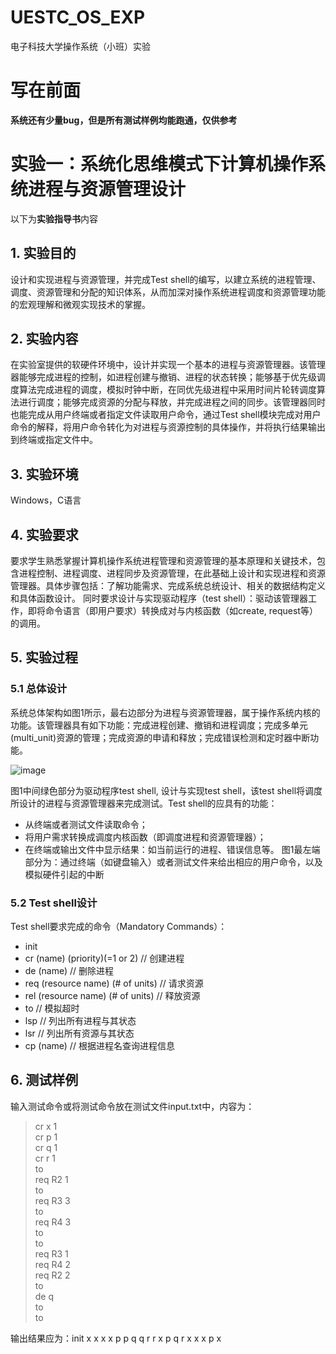 # UESTC_OS_EXP
电子科技大学操作系统（小班）实验
# 写在前面
**系统还有少量bug，但是所有测试样例均能跑通，仅供参考**

# 实验一：系统化思维模式下计算机操作系统进程与资源管理设计
以下为**实验指导书**内容
## 1. 实验目的
设计和实现进程与资源管理，并完成Test shell的编写，以建立系统的进程管理、调度、资源管理和分配的知识体系，从而加深对操作系统进程调度和资源管理功能的宏观理解和微观实现技术的掌握。
## 2. 实验内容
在实验室提供的软硬件环境中，设计并实现一个基本的进程与资源管理器。该管理器能够完成进程的控制，如进程创建与撤销、进程的状态转换；能够基于优先级调度算法完成进程的调度，模拟时钟中断，在同优先级进程中采用时间片轮转调度算法进行调度；能够完成资源的分配与释放，并完成进程之间的同步。该管理器同时也能完成从用户终端或者指定文件读取用户命令，通过Test shell模块完成对用户命令的解释，将用户命令转化为对进程与资源控制的具体操作，并将执行结果输出到终端或指定文件中。
## 3. 实验环境
Windows，C语言
## 4. 实验要求
要求学生熟悉掌握计算机操作系统进程管理和资源管理的基本原理和关键技术，包含进程控制、进程调度、进程同步及资源管理，在此基础上设计和实现进程和资源管理器。具体步骤包括：了解功能需求、完成系统总统设计、相关的数据结构定义和具体函数设计。
同时要求设计与实现驱动程序（test shell）：驱动该管理器工作，即将命令语言（即用户要求）转换成对与内核函数（如create, request等）的调用。
## 5. 实验过程
### 5.1 总体设计
系统总体架构如图1所示，最右边部分为进程与资源管理器，属于操作系统内核的功能。该管理器具有如下功能：完成进程创建、撤销和进程调度；完成多单元 (multi_unit)资源的管理；完成资源的申请和释放；完成错误检测和定时器中断功能。

![image](https://github.com/petr111chor/UESTC_OS_exp1/blob/main/image1.jpg)

图1中间绿色部分为驱动程序test shell, 设计与实现test shell，该test shell将调度所设计的进程与资源管理器来完成测试。Test shell的应具有的功能：
- 从终端或者测试文件读取命令；
- 将用户需求转换成调度内核函数（即调度进程和资源管理器）；
- 在终端或输出文件中显示结果：如当前运行的进程、错误信息等。
图1最左端部分为：通过终端（如键盘输入）或者测试文件来给出相应的用户命令，以及模拟硬件引起的中断
### 5.2  Test shell设计
Test shell要求完成的命令（Mandatory Commands）：
- init
- cr (name) (priority)(=1 or 2) // 创建进程
- de (name) // 删除进程
- req (resource name) (# of units) // 请求资源
- rel (resource name) (# of units)  // 释放资源
- to  // 模拟超时
- lsp // 列出所有进程与其状态
- lsr // 列出所有资源与其状态
- cp (name) // 根据进程名查询进程信息
## 6. 测试样例
输入测试命令或将测试命令放在测试文件input.txt中，内容为：

> cr x 1          
> cr p 1  
> cr q 1	  
> cr r 1  
> to  
> req R2 1  
> to  
> req R3 3  
> to	  
> req R4 3  
> to  
> to  
> req R3 1  
> req R4 2  
> req R2 2  
> to  
> de q  
> to  
> to  

输出结果应为：init x x x x p p q q r r x p q r x x x p x
